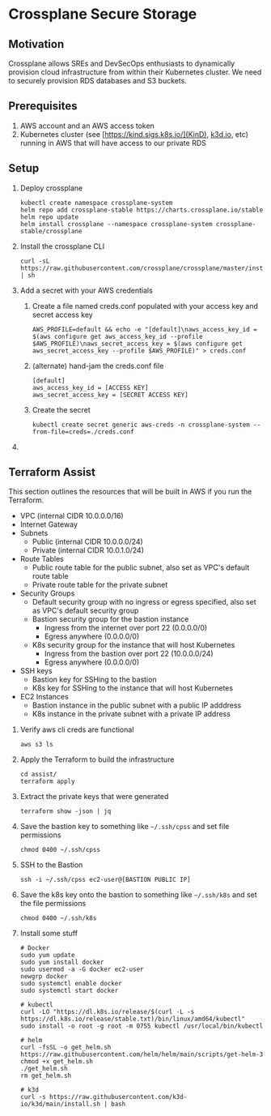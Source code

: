 # Crossplane Secure Storage

## Motivation

Crossplane allows SREs and DevSecOps enthusiasts to dynamically provision cloud infrastructure from within their Kubernetes cluster. We need to securely provision RDS databases and S3 buckets.

## Prerequisites

1. AWS account and an AWS access token
2. Kubernetes cluster (see [https://kind.sigs.k8s.io/](KinD), [k3d.io](k3d), etc) running in AWS that will have access to our private RDS

## Setup

1. Deploy crossplane
    ```
    kubectl create namespace crossplane-system
    helm repo add crossplane-stable https://charts.crossplane.io/stable
    helm repo update
    helm install crossplane --namespace crossplane-system crossplane-stable/crossplane
    ```

2. Install the crossplane CLI
    ```
    curl -sL https://raw.githubusercontent.com/crossplane/crossplane/master/install.sh | sh
    ```

3. Add a secret with your AWS credentials
    1. Create a file named creds.conf populated with your access key and secret access key
        ```
        AWS_PROFILE=default && echo -e "[default]\naws_access_key_id = $(aws configure get aws_access_key_id --profile $AWS_PROFILE)\naws_secret_access_key = $(aws configure get aws_secret_access_key --profile $AWS_PROFILE)" > creds.conf
        ```

    2. (alternate) hand-jam the creds.conf file
        ```
        [default]
        aws_access_key_id = [ACCESS KEY]
        aws_secret_access_key = [SECRET ACCESS KEY]
        ```

    3. Create the secret
        ```
        kubectl create secret generic aws-creds -n crossplane-system --from-file=creds=./creds.conf
        ```

4. 

## Terraform Assist

This section outlines the resources that will be built in AWS if you run the Terraform.
* VPC (internal CIDR 10.0.0.0/16)
* Internet Gateway
* Subnets
    * Public (internal CIDR 10.0.0.0/24)
    * Private (internal CIDR 10.0.1.0/24)
* Route Tables
    * Public route table for the public subnet, also set as VPC's default route table
    * Private route table for the private subnet
* Security Groups
    * Default security group with no ingress or egress specified, also set as VPC's default security group
    * Bastion security group for the bastion instance
        * Ingress from the internet over port 22 (0.0.0.0/0)
        * Egress anywhere (0.0.0.0/0)
    * K8s security group for the instance that will host Kubernetes
        * Ingress from the bastion over port 22 (10.0.0.0/24)
        * Egress anywhere (0.0.0.0/0)
* SSH keys
    * Bastion key for SSHing to the bastion
    * K8s key for SSHing to the instance that will host Kubernetes
* EC2 Instances
    * Bastion instance in the public subnet with a public IP adddress
    * K8s instance in the private subnet with a private IP address

1. Verify aws cli creds are functional
    ```
    aws s3 ls
    ```

2. Apply the Terraform to build the infrastructure
    ```
    cd assist/
    terraform apply
    ```

3. Extract the private keys that were generated
    ```
    terraform show -json | jq
    ```

4. Save the bastion key to something like `~/.ssh/cpss` and set file permissions
    ```
    chmod 0400 ~/.ssh/cpss
    ```

5. SSH to the Bastion
    ```
    ssh -i ~/.ssh/cpss ec2-user@[BASTION PUBLIC IP]
    ```

6. Save the k8s key onto the bastion to something like `~/.ssh/k8s` and set the file permissions
    ```
    chmod 0400 ~/.ssh/k8s
    ```

7. Install some stuff
    ```
    # Docker
    sudo yum update
    sudo yum install docker
    sudo usermod -a -G docker ec2-user
    newgrp docker
    sudo systemctl enable docker
    sudo systemctl start docker

    # kubectl
    curl -LO "https://dl.k8s.io/release/$(curl -L -s https://dl.k8s.io/release/stable.txt)/bin/linux/amd64/kubectl"
    sudo install -o root -g root -m 0755 kubectl /usr/local/bin/kubectl

    # helm
    curl -fsSL -o get_helm.sh https://raw.githubusercontent.com/helm/helm/main/scripts/get-helm-3
    chmod +x get_helm.sh 
    ./get_helm.sh 
    rm get_helm.sh

    # k3d
    curl -s https://raw.githubusercontent.com/k3d-io/k3d/main/install.sh | bash
    ```